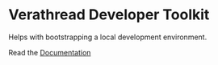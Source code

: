 # Verathread Developer Toolkit

Helps with bootstrapping a local development environment.

Read the [Documentation](https://dev-toolkit-docs.cloud.azarc.dev/)
